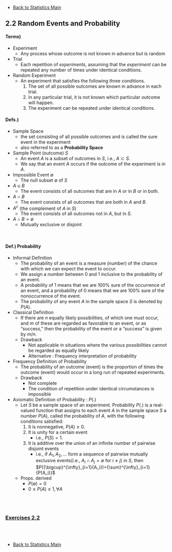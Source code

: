 * [Back to Statistics Main](../../main.md)

## 2.2 Random Events and Probability

#### Terms)
* Experiment
  * Any process whose outcome is not known in advance but is random
* Trial
  * Each repetition of *experiments*, assuming that the *experiment* can be repeated any number of times under identical conditions.
* Random Experiment
  * An experiment that satisfies the following three conditions.
    1. The set of all possible outcomes are known in advance in each trial.
    2. In any particular trial, it is not known which particular outcome will happen.
    3. The experiment can be repeated under identical conditions.

#### Defs.)
* Sample Space
  * the set consisting of all possible outcomes and is called the sure event in the experiment
  * also referred to as a **Probability Space**
* Sample Point (outcome) $S$
  * An event $A$ is a subset of outcomes in $S$, i.e., $A\subset S$. 
  * We say that an event $A$ occurs if the outcome of the experiment is in $A$.
* Impossible Event $\emptyset$
  * The null subset $\emptyset$ of $S$
* $A \cup B$
  * The event consists of all outcomes that are in $A$ or in $B$ or in both.
* $A \cap B$
  * The event consists of all outcomes that are both in $A$ and $B$.
* $A^c$ (the complement of $A$ in $S$)
  * The event consists of all outcomes not in $A$, but in $S$.
* $A \cap B = \emptyset$ 
  * Mutually exclusive or disjoint

<br>

#### Def.) Probability
* Informal Definition
  * The probability of an event is a measure (number) of the chance with which we can expect the event to occur. 
  * We assign a number between 0 and 1 inclusive to the probability of an event. 
  * A probability of 1 means that we are 100% sure of the occurrence of an event, and a probability of 0 means that we are 100% sure of the nonoccurrence of the event. 
  * The probability of any event $A$ in the sample space $S$ is denoted by $P(A)$.
* Classical Definition
  * If there are $n$ equally likely possibilities, of which one must occur, and $m$ of these are regarded as favorable to an event, or as “success,” then the probability of the event or a “success” is given by $m/n$.
  * Drawback
    * Not applicable in situations where the various possibilities cannot be regarded as equally likely
    * Alternative : Frequency interpretation of probability
* Frequency Definition of Probability
  * The probability of an outcome (event) is the proportion of times the outcome (event) would occur in a long run of repeated experiments.
  * Drawback
    * Not complete
    * The condition of repetition under identical circumstances is impossible
* Axiomatic Definition of Probability : $P(.)$
  * Let $S$ be a sample space of an experiment. Probability $P(.)$ is a real-valued function that assigns to each event $A$ in the sample space $S$ a number $P(A)$, called the probability of $A$, with the following conditions satisfied:
    1. It is nonnegative, $P(A) \ge 0$.
    2. It is unity for a certain event
        * i.e., $P(S) = 1$.
    3. It is additive over the union of an infinite number of pairwise disjoint events
        * i.e., if $A_1, A_2,...$ form a sequence of pairwise mutually exclusive events(i.e., $A_i \cap A_j = \emptyset$ for $i \ne j$) in $S$, then $P({\bigcup}^{\infty}_{i=1}{A_i})={\sum}^{\infty}_{i=1}{P(A_i)}$
  * Props. derived
    * $P(\emptyset)=0$
    * $0 \le P(A) \le 1, \forall A$





<br><br>

### [Exercises 2.2](./exercises.md)

<br><br>

* [Back to Statistics Main](../../main.md)
